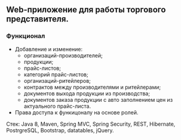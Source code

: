 ## Web-приложение для работы торгового представителя.
### Функционал
* Добавление и изменение:
  * организаций-производителей; 
  * продукции;
  * прайс-листов;
  * категорий прайс-листов;
  * организаций-ритейлеров;
  * контрактов между производителями и ритейлерами;
  * документов выхода продукции из производства;
  * документов заказа продукции с авто заполнением цен из актуального прайс-листа.
* Права доступа к функицоналу на основе ролей.

Стек: Java 8, Maven, Spring MVC, Spring Security, REST, Hibernate, PostrgreSQL, Bootstrap, datatables, jQuery.

